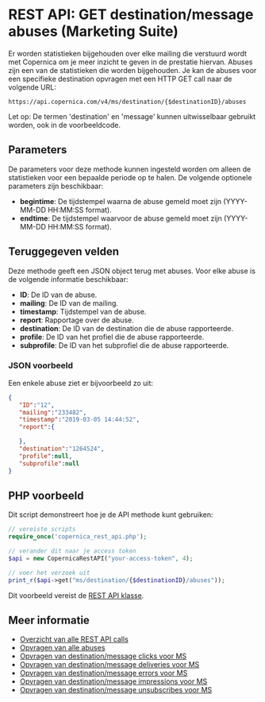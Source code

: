 # REST API: GET destination/message abuses (Marketing Suite)

Er worden statistieken bijgehouden over elke mailing die verstuurd wordt met 
Copernica om je meer inzicht te geven in de prestatie hiervan. Abuses zijn 
een van de statistieken die worden bijgehouden. 
Je kan de abuses voor een specifieke destination opvragen met een HTTP GET call naar de volgende URL:

`https://api.copernica.com/v4/ms/destination/{$destinationID}/abuses`

Let op: De termen 'destination' en 'message' kunnen uitwisselbaar gebruikt worden, 
ook in de voorbeeldcode.

## Parameters

De parameters voor deze methode kunnen ingesteld worden om alleen de 
statistieken voor een bepaalde periode op te halen. De volgende optionele 
parameters zijn beschikbaar:

* **begintime**: De tijdstempel waarna de abuse gemeld moet zijn (YYYY-MM-DD HH:MM:SS format).
* **endtime**: De tijdstempel waarvoor de abuse gemeld moet zijn (YYYY-MM-DD HH:MM:SS format).

## Teruggegeven velden

Deze methode geeft een JSON object terug met abuses. Voor elke abuse 
is de volgende informatie beschikbaar:

* **ID**: De ID van de abuse.
* **mailing**: De ID van de mailing.
* **timestamp**: Tijdstempel van de abuse.
* **report**: Rapportage over de abuse.
* **destination**: De ID van de destination die de abuse rapporteerde.
* **profile**: De ID van het profiel die de abuse rapporteerde.
* **subprofile**: De ID van het subprofiel die de abuse rapporteerde.

### JSON voorbeeld

Een enkele abuse ziet er bijvoorbeeld zo uit:

```json
{  
   "ID":"12",
   "mailing":"233482",
   "timestamp":"2019-03-05 14:44:52",
   "report":{  

   },
   "destination":"1264524",
   "profile":null,
   "subprofile":null
}
```

## PHP voorbeeld

Dit script demonstreert hoe je de API methode kunt gebruiken:

```php
// vereiste scripts
require_once('copernica_rest_api.php');

// verander dit naar je access token 
$api = new CopernicaRestAPI("your-access-token", 4);

// voer het verzoek uit
print_r($api->get("ms/destination/{$destinationID}/abuses"));
```

Dit voorbeeld vereist de [REST API klasse](./rest-php).

## Meer informatie

* [Overzicht van alle REST API calls](./rest-api)
* [Opvragen van alle abuses](./rest-get-ms-abuses)
* [Opvragen van destination/message clicks voor MS](./rest-get-ms-destination-clicks)
* [Opvragen van destination/message deliveries voor MS](./rest-get-ms-destination-deliveries)
* [Opvragen van destination/message errors voor MS](./rest-get-ms-destination-errors)
* [Opvragen van destination/message impressions voor MS](./rest-get-ms-destination-impressions)
* [Opvragen van destination/message unsubscribes voor MS](./rest-get-ms-destination-unsubscribes)
